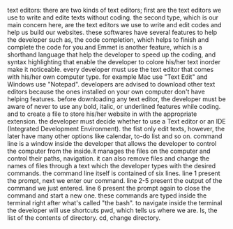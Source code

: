  text editors:
there are two kinds of text editors; first are the text editors we use to write and edite texts without coding.
the second type, which is our main concern here, are the text editors we use to write and edit codes and help us build our websites.
these softwares have several features to help the developer such as, the code completion, which helps to finish and complete the code for you.and Emmet is another feature, which is a shorthand language that help the developer to speed up the coding, and syntax highlighting that enable the developer to colore his/her text inorder make it noticeable. 
every developer must use the text editor that comes with his/her own computer type. for example Mac use "Text Edit" and Windows use "Notepad".
developers are advised to download other text editors because the ones installed on your own computer don't have helping features. 
before downloading any text editor, the developer must be aware of never to use any bold, italic, or underlined features while coding. and to create a file to store his/her website in with the appropriate extension. 
the developer must decide whether to use a Text editor or an IDE (Integrated Development Environment).
the fist only edit texts, however, the later have many other options like calendar, to-do list and so on. 
command line is a window inside the developer that allows the developer to control the computer from the inside.it manages the files on the computer and control their paths, navigation. it can also remove files and change the names of files through a text which the developer types with the desired commands.
the command line itself is contained of six lines.
line 1 present the prompt, next we enter our command. 
line 2-5 present the output of the command we just entered. 
line 6 present the prompt again to close the command and start a new one. 
these commands are typed inside the terminal right after what's called "the bash".
to navigate inside the terminal the developer will use shortcuts pwd, which tells us where we are. Is, the list of the contents of directory. cd, change directory. 
